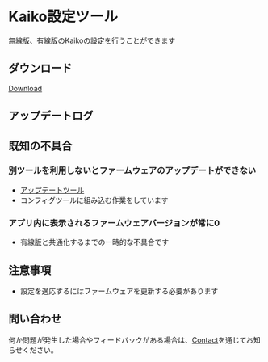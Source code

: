 # Kaiko設定ツール

無線版、有線版のKaikoの設定を行うことができます

## ダウンロード
[Download](https://github.com/Emils-Inc/EmilsConfigTool/releases/latest/download/EmilsConfigTool.exe)

## アップデートログ

## 既知の不具合
### 別ツールを利用しないとファームウェアのアップデートができない
- [アップデートツール](https://github.com/Emils-Inc/DeviceUpdater/releases)
- コンフィグツールに組み込む作業をしています
### アプリ内に表示されるファームウェアバージョンが常に0
- 有線版と共通化するまでの一時的な不具合です

## 注意事項
- 設定を適応するにはファームウェアを更新する必要があります

## 問い合わせ
何か問題が発生した場合やフィードバックがある場合は、[Contact](https://gg.emils.jp/pages/contact)を通じてお知らせください。
